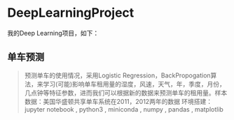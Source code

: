 # DeepLearningProject
我的Deep Learning项目，如下：
## 单车预测
>预测单车的使用情况，采用Logistic Regression，BackPropogation算法，来学习(可能)影响单车租用量的湿度，风速，天气，年，季度，月份，几点钟等特征参数，进而我们可以根据新的数据来预测单车的租用量。样本数据：美国华盛顿共享单车系统在2011，2012两年的数据
>环境搭建：jupyter notebook , python3 , miniconda , numpy , pandas , matplotlib
